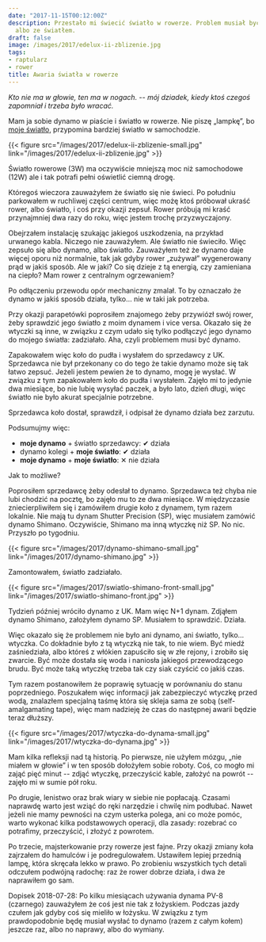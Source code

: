 ```yaml
---
date: "2017-11-15T00:12:00Z"
description: Przestało mi świecić światło w rowerze. Problem musiał być albo z dynamem
  albo ze światłem.
draft: false
image: /images/2017/edelux-ii-zblizenie.jpg
tags:
- raptularz
- rower
title: Awaria światła w rowerze
---
```


_Kto nie ma w głowie, ten ma w nogach. -- mój dziadek, kiedy ktoś czegoś
zapomniał i trzeba było wracać._

Mam ja sobie dynamo w piaście i światło w rowerze. Nie piszę „lampkę”, bo [moje
światło][edelux-2], przypomina bardziej światło w samochodzie.

<!--more-->

{{< figure src="/images/2017/edelux-ii-zblizenie-small.jpg"
  link="/images/2017/edelux-ii-zblizenie.jpg" >}}

Światło rowerowe (3W) ma oczywiście mniejszą moc niż samochodowe (12W) ale i tak
potrafi pełni oświetlić ciemną drogę.

Któregoś wieczora zauważyłem że światło się nie świeci. Po południu parkowałem
w ruchliwej części centrum, więc możę ktoś próbował ukraść rower, albo światło,
i coś przy okazji zepsuł. Rower próbują mi kraść przynajmniej dwa razy do roku,
więc jestem trochę przyzwyczajony.

Obejrzałem instalację szukając jakiegoś uszkodzenia, na przykład urwanego kabla.
Niczego nie zauważyłem. Ale światło nie świeciło. Więc zepsuło się albo dynamo,
albo światło. Zauważyłem też że dynamo daje więcej oporu niż normalnie, tak jak
gdyby rower „zużywał” wygenerowany prąd w jakiś sposób. Ale w jaki? Co się
dzieje z tą energią, czy zamieniana na ciepło? Mam rower z centralnym
ogrzewaniem?

Po odłączeniu przewodu opór mechaniczny zmalał. To by oznaczało że dynamo
w jakiś sposób działa, tylko… nie w taki jak potrzeba.

Przy okazji parapetówki poprosiłem znajomego żeby przywiózł swój rower, żeby
sprawdzić jego światło z moim dynamem i vice versa. Okazało się że wtyczki są
inne, w związku z czym udało się tylko podłączyć jego dynamo do mojego światła:
zadziałało. Aha, czyli problemem musi być dynamo.

Zapakowałem więc koło do pudła i wysłałem do sprzedawcy z UK. Sprzedawca nie był
przekonany co do tego że takie dynamo może się tak łatwo zepsuć. Jeżeli jestem
pewien że to dynamo, mogę je wysłać. W związku z tym zapakowałem koło do
pudła i wysłałem. Zajęło mi to jedynie dwa miesiące, bo nie lubię wysyłać
paczek, a było lato, dzień długi, więc światło nie było akurat specjalnie
potrzebne.

Sprzedawca koło dostał, sprawdził, i odpisał że dynamo działa bez zarzutu.

Podsumujmy więc:

* **moje dynamo** + światło sprzedawcy: ✔ działa
* dynamo kolegi + **moje światło**: ✔ działa
* **moje dynamo** + **moje światło**: ✕ nie działa

Jak to możliwe?

Poprosiłem sprzedawcę żeby odesłał to dynamo. Sprzedawca też chyba nie lubi
chodzić na pocztę, bo zajęło mu to ze dwa miesiące. W międzyczasie
zniecierpliwiłem się i zamówiłem drugie koło z dynamem, tym razem lokalnie. Nie
mają tu dynam Shutter Precision (SP), więc musiałem zamówić dynamo Shimano.
Oczywiście, Shimano ma inną wtyczkę niż SP. No nic. Przyszło po tygodniu.

{{< figure src="/images/2017/dynamo-shimano-small.jpg"
link="/images/2017/dynamo-shimano.jpg" >}}

Zamontowałem, światło zadziałało.

{{< figure src="/images/2017/swiatlo-shimano-front-small.jpg"
link="/images/2017/swiatlo-shimano-front.jpg" >}}

Tydzień później wróciło dynamo z UK. Mam więc N+1 dynam. Zdjąłem dynamo Shimano,
założyłem dynamo SP. Musiałem to sprawdzić. Działa.

Więc okazało się że problemem nie było ani dynamo, ani światło, tylko… wtyczka.
Co dokładnie było z tą wtyczką nie tak, to nie wiem. Być miedź zaśniedziała,
albo któreś z włókien zapuściło się w złe rejony, i zrobiło się zwarcie. Być
może dostała się woda i naniosła jakiegoś przewodzącego brudu. Być może taką
wtyczkę trzeba tak czy siak czyścić co jakiś czas.

Tym razem postanowiłem że poprawię sytuację w porównaniu do stanu poprzedniego.
Poszukałem więc informacji jak zabezpieczyć wtyczkę przed wodą, znalazłem
specjalną taśmę która się skleja sama ze sobą (self-amalgamating tape), więc mam
nadzieję że czas do następnej awarii będzie teraz dłuższy.

{{< figure src="/images/2017/wtyczka-do-dynama-small.jpg"
link="/images/2017/wtyczka-do-dynama.jpg" >}}

Mam kilka refleksji nad tą historią. Po pierwsze, nie użyłem mózgu, „nie miałem
w głowie” i w ten sposób dołożyłem sobie roboty. Coś, co mogło mi zająć pięć
minut -- zdjąć wtyczkę, przeczyścić kable, założyć na powrót -- zajęło mi
w sumie pół roku.

Po drugie, lenistwo oraz brak wiary w siebie nie popłacają. Czasami naprawdę
warto jest wziąć do ręki narzędzie i chwilę nim podłubać. Nawet jeżeli nie mamy
pewności na czym usterka polega, ani co może pomóc, warto wykonać kilka
podstawowych operacji, dla zasady: rozebrać co potrafimy, przeczyścić, i złożyć
z powrotem.

Po trzecie, majsterkowanie przy rowerze jest fajne. Przy okazji zmiany koła
zajrzałem do hamulców i je podregulowałem. Ustawiłem lepiej przednią lampę,
która skręcała lekko w prawo. Po zrobieniu wszystkich tych detali odczułem
podwójną radochę: raz że rower dobrze działa, i dwa że naprawiłem go sam.

[edelux-2]: https://www.nabendynamo.de/produkte/edeluxii_en.html

Dopisek 2018-07-28: Po kilku miesiącach używania dynama PV-8 (czarnego)
zauważyłem że coś jest nie tak z łożyskiem. Podczas jazdy czułem jak gdyby coś
się mieliło w łożysku. W związku z tym prawdopodobnie będę musiał wysłać to
dynamo (razem z całym kołem) jeszcze raz, albo no naprawy, albo do wymiany.
